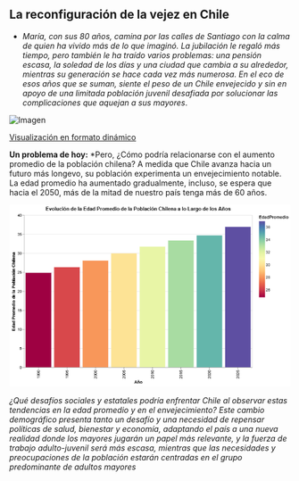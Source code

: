 ## La reconfiguración de la vejez en Chile

- *María, con sus 80 años, camina por las calles de Santiago con la calma de quien ha vivido más de lo que imaginó. La jubilación le regaló más tiempo, pero también le ha traído varios problemas: una pensión escasa, la soledad de los días y una ciudad que cambia a su alrededor, mientras su generación se hace cada vez más numerosa. En el eco de esos años que se suman, siente el peso de un Chile envejecido y sin en apoyo de una limitada población juvenil desafiada por solucionar las complicaciones que aquejan a sus mayores*.

![Imagen](Vis_Grafico01.png)

[Visualización en formato dinámico](/Entrega04/Inostroza_Integrante_03_Constanza_vis_01/Visualización.md/Visualización.html)

**Un problema de hoy:** *Pero, ¿Cómo podría relacionarse con el aumento promedio de la población chilena? A medida que Chile avanza hacia un futuro más longevo, su población experimenta un envejecimiento notable. La edad promedio ha aumentado gradualmente, incluso,  se espera que hacia el 2050, más de la mitad de nuestro país tenga más de 60 años.

![Imagen](Vis_Gráfico02.png)

*¿Qué desafíos sociales y estatales podría enfrentar Chile al observar estas tendencias en la edad promedio y en el envejecimiento? Este cambio demográfico presenta tanto un desafío y una necesidad de repensar políticas de salud, bienestar y economía, adaptando el país a una nueva realidad donde los mayores jugarán un papel más relevante, y la fuerza de trabajo adulto-juvenil será más escasa, mientras que las necesidades y preocupaciones de la población estarán centradas en el grupo predominante de adultos mayores*



